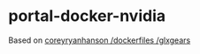 # portal-docker-nvidia

Based on [ coreyryanhanson /dockerfiles /glxgears](https://github.com/coreyryanhanson/dockerfiles/tree/master/glxgears)
